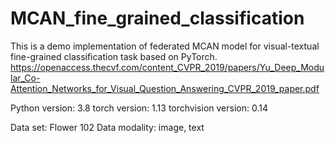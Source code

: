 # MCAN_fine_grained_classification

This is a demo implementation of federated MCAN model for visual-textual fine-grained classification task based on PyTorch.
https://openaccess.thecvf.com/content_CVPR_2019/papers/Yu_Deep_Modular_Co-Attention_Networks_for_Visual_Question_Answering_CVPR_2019_paper.pdf


Python version: 3.8
torch version: 1.13
torchvision version: 0.14

Data set: Flower 102
Data modality: image, text



